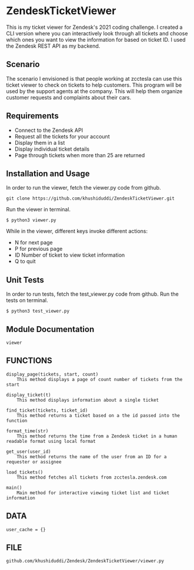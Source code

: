 # ZendeskTicketViewer

This is my ticket viewer for Zendesk's 2021 coding challenge. I created a CLI version where you can interactively look through all tickets and choose which ones you want to view the information for based on ticket ID. I used the Zendesk REST API as my backend.

## Scenario
The scenario I envisioned is that people working at zcctesla can use this ticket viewer to check on tickets to help customers. This program will be used by the support agents at the company. This will help them organize customer requests and complaints about their cars.

## Requirements
- Connect to the Zendesk API
- Request all the tickets for your account
- Display them in a list
- Display individual ticket details
- Page through tickets when more than 25 are returned

## Installation and Usage
In order to run the viewer, fetch the viewer.py code from github.
```
git clone https://github.com/khushiduddi/ZendeskTicketViewer.git
```
Run the viewer in terminal.
```
$ python3 viewer.py
```
While in the viewer, different keys invoke different actions:
- N for next page
- P for previous page
- ID Number of ticket to view ticket information
- Q to quit

## Unit Tests
In order to run tests, fetch the test_viewer.py code from github.
Run the tests on terminal.
```
$ python3 test_viewer.py
```

## Module Documentation
    viewer

## FUNCTIONS
    display_page(tickets, start, count)
        This method displays a page of count number of tickets from the start
    
    display_ticket(t)
        This method displays information about a single ticket
    
    find_ticket(tickets, ticket_id)
        This method returns a ticket based on a the id passed into the function
    
    format_time(str)
        This method returns the time from a Zendesk ticket in a human readable format using local format
    
    get_user(user_id)
        This method returns the name of the user from an ID for a requester or assignee
    
    load_tickets()
        This method fetches all tickets from zcctesla.zendesk.com
    
    main()
        Main method for interactive viewing ticket list and ticket information

## DATA
    user_cache = {}

## FILE
    github.com/khushiduddi/Zendesk/ZendeskTicketViewer/viewer.py
